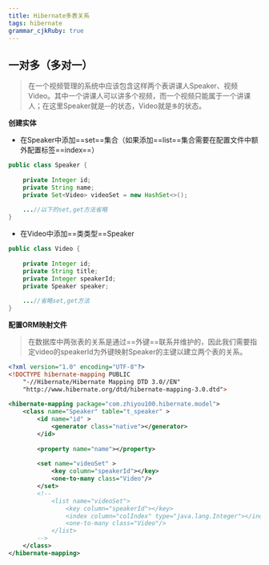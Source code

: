 ```yaml
---
title: Hibernate多表关系 
tags: hibernate
grammar_cjkRuby: true
---
```

## 一对多（多对一）

> 在一个视频管理的系统中应该包含这样两个表讲课人Speaker、视频Video。其中一个讲课人可以讲多个视频，而一个视频只能属于一个讲课人；在这里Speaker就是`一`的状态，Video就是`多`的状态。

**创建实体**

 - 在Speaker中添加==set==集合（如果添加==list==集合需要在配置文件中额外配置标签==index==）
 
``` java
public class Speaker {
	
	private Integer id;
	private String name;
	private Set<Video> videoSet = new HashSet<>();
	
	...//以下的set,get方法省略
}
```
 - 在Video中添加==类类型==Speaker
 

``` java
public class Video {
	
	private Integer id;
	private String title;
	private Integer speakerId;
	private Speaker speaker;
	
	...//省略set,get方法
}
```
**配置ORM映射文件**

> 在数据库中两张表的关系是通过==外键==联系并维护的，因此我们需要指定video的speakerId为外键映射Speaker的主键以建立两个表的关系。

``` xml
<?xml version="1.0" encoding="UTF-8"?>
<!DOCTYPE hibernate-mapping PUBLIC 
    "-//Hibernate/Hibernate Mapping DTD 3.0//EN"
    "http://www.hibernate.org/dtd/hibernate-mapping-3.0.dtd">
    
<hibernate-mapping package="com.zhiyou100.hibernate.model">
	<class name="Speaker" table="t_speaker" >
		<id name="id" >
			<generator class="native"></generator>
		</id>
		
		<property name="name"></property>
		
		<set name="videoSet" >
			<key column="speakerId"></key>
			<one-to-many class="Video"/>
		</set>
		<!-- 
			<list name="videoSet">
				<key column="speakerId"></key>
				<index column="colIndex" type="java.lang.Integer"></index>
				<one-to-many class="Video"/>
			</list>
		-->
	</class>
</hibernate-mapping>
```
